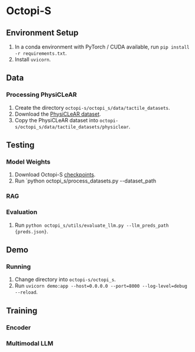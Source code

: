 # Octopi-S
## Environment Setup
1. In a conda environment with PyTorch / CUDA available, run `pip install -r requirements.txt`.
2. Install `uvicorn`.

## Data
### Processing PhysiCLeAR
1. Create the directory `octopi-s/octopi_s/data/tactile_datasets`.
2. Download the [PhysiCLeAR dataset]().
3. Copy the PhysiCLeAR dataset into `octopi-s/octopi_s/data/tactile_datasets/physiclear`.

## Testing
### Model Weights
1. Download Octopi-S [checkpoints]().
2. Run `python octopi_s/process_datasets.py --dataset_path 

### RAG

### Evaluation
1. Run `python octopi_s/utils/evaluate_llm.py --llm_preds_path {preds.json}`.

## Demo
### Running
1. Change directory into `octopi-s/octopi_s`.
2. Run `uvicorn demo:app --host=0.0.0.0 --port=8000 --log-level=debug --reload`.

## Training
### Encoder

### Multimodal LLM